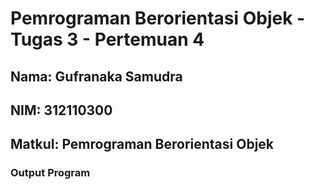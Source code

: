 # Pemrograman Berorientasi Objek - Tugas 3 - Pertemuan 4

## Nama: Gufranaka Samudra
## NIM: 312110300
## Matkul: Pemrograman Berorientasi Objek

### Output Program
